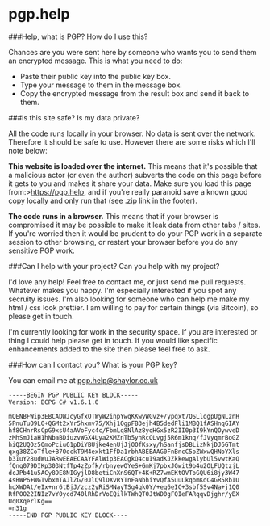 # pgp.help

###Help, what is PGP? How do I use this?

Chances are you were sent here by someone who wants you to send them an encrypted message. This is what you need to do:

* Paste their public key into the public key box.
* Type your message to them in the message box.
* Copy the encrypted message from the result box and send it back to them.

###Is this site safe? Is my data private?

All the code runs locally in your browser. No data is sent over the network. Therefore it should be safe to use. However there are some risks which I'll note below:

**This website is loaded over the internet.** This means that it's possible that a malicious actor (or even the author) subverts the code on this page before it gets to you and makes it share your data. Make sure you load this page from:>https://pgp.help, and if you're really paranoid save a known good copy locally and only run that (see .zip link in the footer).

**The code runs in a browser.** This means that if your browser is compromised it may be possible to make it leak data from other tabs / sites. If you're worried then it would be prudent to do your PGP work in a separate session to other browsing, or restart your browser before you do any sensitive PGP work.

###Can I help with your project? Can you help with my project?

I'd love any help! Feel free to contact me, or just send me pull requests. Whatever makes you happy. I'm especially interested if you spot any secruity issues. I'm also looking for someone who can help me make my html / css look prettier. I am willing to pay for certain things (via Bitcoin), so please get in touch.

I'm currently looking for work in the security space. If you are interested or thing I could help please get in touch. If you would like specific enhancements added to the site then please feel free to ask.

###How can I contact you? What is your PGP key?

You can email me at pgp.help@shaylor.co.uk

```
-----BEGIN PGP PUBLIC KEY BLOCK-----
Version: BCPG C# v1.6.1.0

mQENBFWip3EBCADWJcyGfxOTWyW2inpYwqKKwyWGvz+/ypqxt7QSLlqgpUgNLznH
5PnuTuO9LO+QGMt2xYr5hxmv75/Xhj1OgpFB3ejh4B5dedFli1MBQ1fASHnqGIAY
hf8CHnrRsCpG9xsU4aAVoFyc4c/FbmLq8NlAz8yqHGx5zR2II0p3I9kYnQOywveD
zMhSmJiaH1hNbaBDiuzvWGX4Uya2KMZnTb5yhRcOLvgj5R6m1knq/fJVyqmrBoGZ
hiQ2UQOz5OmoPciu61pDiYBUjke4enUjJjOOfKsxy/hSanfjsDBLizNkjDJ6GTmt
qxg38ZCoTfle+B7OockT9M4exkt1FfDa1rbhABEBAAG0FnBncC5oZWxwQHNoYXls
b3IuY28udWuJARwEEAECAAYFAlWip3EACgkQ4cuI9adKJZkkewgAlybUl5vwtKaQ
fQnq079DIKp303NtfTp4zZpfk/rbnyewOYeS+GmKj7pbxJGwit9b4u2OLFUQtzjL
dcJPb41u5ACy89E8NIGyjlD8betiCnXnS6QT+4K+RZ7wmEKtOVToGQU6i8jy3W47
4sBWP6+WGTvbxmTAJlZG/0JlQ9lDXvRYTnFaNbhiYvQfA5uuLkqbmKdC4GR5RbIU
hqXWDAt/eIx+nr6tBjJ/zcz2yRiSMNayTSg4qk0Y/+eq6eIC+3sbf5Sv4Na+j1Q0
RfPOO22INIz7vY0ycd740lRhDrVoEQilkTWhQT0JtWD0gFQIeFARqqvDjghr/yBX
Uq0XqerlKg==
=n31g
-----END PGP PUBLIC KEY BLOCK----
```
